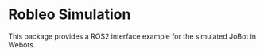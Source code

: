 # Robleo Simulation

This package provides a ROS2 interface example for the simulated JoBot in Webots.
